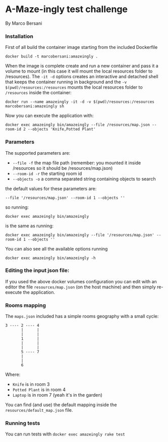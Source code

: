 # A-Maze-ingly test challenge
By Marco Bersani

### Installation

First of all build the container image starting from the included Dockerfile
```shell
docker build -t marcobersani:amazeingly .
```
When the image is complete create and run a new container and pass it a volume to mount (in this case it will mount the local resources folder to /resources). 
The `-it -d` options creates an interactive and detached shell that keeps the container running in background and the `-v $(pwd)/resources:/resources` 
mounts the local resources folder to `/resources` inside the container: 
```shell
docker run --name amazeingly -it -d -v $(pwd)/resources:/resources marcobersani:amazeingly sh
```

Now you can execute the application with:
```shell
docker exec amazeingly bin/amazeingly --file /resources/map.json --room-id 2 --objects 'Knife,Potted Plant'
```

### Parameters 

The supported parameters are:
- `--file -f` the map file path (remember: you mounted it inside /resources so it should be /resources/map.json)
- `--room-id -r` the starting room id
- `--objects -o` a comma separated string containing objects to search

the default values for these parameters are:
```
--file '/resources/map.json' --room-id 1 --objects ''
```

so running:
```shell
docker exec amazeingly bin/amazeingly
```
is the same as running: 
```
docker exec amazeingly bin/amazeingly --file '/resources/map.json' --room-id 1 --objects ''
```
You can also see all the available options running 
```
docker exec amazeingly bin/amazeingly -h
```

### Editing the input json file:
If you used the above docker volumes configuration you can edit with an editor the file `resources/map.json` (on the host machine)
and then simply re-execute the application.

### Rooms mapping 
The `maps.json` included has a simple rooms geography with a small cycle:
```
3 ---- 2 ---- 4
       |      |
       |      |
       1      |
       |      |
       |      |
       5 ---- 7
       |
       |
       6
```
Where:
- `Knife` is in room 3
- `Potted Plant` is in room 4
- `Laptop` is in room 7 (yeah it's in the garden)

You can find (and use) the default mapping inside the `resources/default_map.json` file.

### Running tests
You can run tests with `docker exec amazeingly rake test`